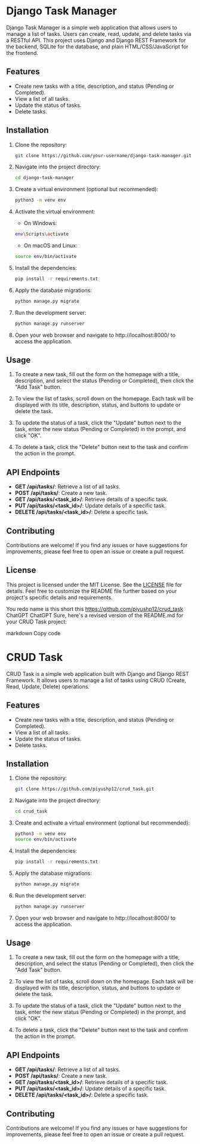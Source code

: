 # Django Task Manager

Django Task Manager is a simple web application that allows users to manage a list of tasks. Users can create, read, update, and delete tasks via a RESTful API. This project uses Django and Django REST Framework for the backend, SQLite for the database, and plain HTML/CSS/JavaScript for the frontend.

## Features

- Create new tasks with a title, description, and status (Pending or Completed).
- View a list of all tasks.
- Update the status of tasks.
- Delete tasks.

## Installation

1. Clone the repository:

    ```bash
    git clone https://github.com/your-username/django-task-manager.git
    ```

2. Navigate into the project directory:

    ```bash
    cd django-task-manager
    ```

3. Create a virtual environment (optional but recommended):

    ```bash
    python3 -m venv env
    ```

4. Activate the virtual environment:

    - On Windows:

    ```bash
    env\Scripts\activate
    ```

    - On macOS and Linux:

    ```bash
    source env/bin/activate
    ```

5. Install the dependencies:

    ```bash
    pip install -r requirements.txt
    ```

6. Apply the database migrations:

    ```bash
    python manage.py migrate
    ```

7. Run the development server:

    ```bash
    python manage.py runserver
    ```

8. Open your web browser and navigate to http://localhost:8000/ to access the application.

## Usage

1. To create a new task, fill out the form on the homepage with a title, description, and select the status (Pending or Completed), then click the "Add Task" button.

2. To view the list of tasks, scroll down on the homepage. Each task will be displayed with its title, description, status, and buttons to update or delete the task.

3. To update the status of a task, click the "Update" button next to the task, enter the new status (Pending or Completed) in the prompt, and click "OK".

4. To delete a task, click the "Delete" button next to the task and confirm the action in the prompt.

## API Endpoints

- **GET /api/tasks/**: Retrieve a list of all tasks.
- **POST /api/tasks/**: Create a new task.
- **GET /api/tasks/<task_id>/**: Retrieve details of a specific task.
- **PUT /api/tasks/<task_id>/**: Update details of a specific task.
- **DELETE /api/tasks/<task_id>/**: Delete a specific task.

## Contributing

Contributions are welcome! If you find any issues or have suggestions for improvements, please feel free to open an issue or create a pull request.

## License

This project is licensed under the MIT License. See the [LICENSE](LICENSE) file for details.
Feel free to customize the README file further based on your project's specific details and requirements.


You
redo name is this short this 
https://github.com/piyushp12/crud_task
ChatGPT
ChatGPT
Sure, here's a revised version of the README.md for your CRUD Task project:

markdown
Copy code
# CRUD Task

CRUD Task is a simple web application built with Django and Django REST Framework. It allows users to manage a list of tasks using CRUD (Create, Read, Update, Delete) operations.

## Features

- Create new tasks with a title, description, and status (Pending or Completed).
- View a list of all tasks.
- Update the status of tasks.
- Delete tasks.

## Installation

1. Clone the repository:

    ```bash
    git clone https://github.com/piyushp12/crud_task.git
    ```

2. Navigate into the project directory:

    ```bash
    cd crud_task
    ```

3. Create and activate a virtual environment (optional but recommended):

    ```bash
    python3 -m venv env
    source env/bin/activate
    ```

4. Install the dependencies:

    ```bash
    pip install -r requirements.txt
    ```

5. Apply the database migrations:

    ```bash
    python manage.py migrate
    ```

6. Run the development server:

    ```bash
    python manage.py runserver
    ```

7. Open your web browser and navigate to http://localhost:8000/ to access the application.

## Usage

1. To create a new task, fill out the form on the homepage with a title, description, and select the status (Pending or Completed), then click the "Add Task" button.

2. To view the list of tasks, scroll down on the homepage. Each task will be displayed with its title, description, status, and buttons to update or delete the task.

3. To update the status of a task, click the "Update" button next to the task, enter the new status (Pending or Completed) in the prompt, and click "OK".

4. To delete a task, click the "Delete" button next to the task and confirm the action in the prompt.

## API Endpoints

- **GET /api/tasks/**: Retrieve a list of all tasks.
- **POST /api/tasks/**: Create a new task.
- **GET /api/tasks/<task_id>/**: Retrieve details of a specific task.
- **PUT /api/tasks/<task_id>/**: Update details of a specific task.
- **DELETE /api/tasks/<task_id>/**: Delete a specific task.

## Contributing

Contributions are welcome! If you find any issues or have suggestions for improvements, please feel free to open an issue or create a pull request.
